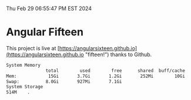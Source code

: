 Thu Feb 29 06:55:47 PM EST 2024

# Angular Fifteen


This project is live at [https://angularsixteen.github.io](https://angularsixteen.github.io "fifteen!") thanks to Github.

```bash
System Memory
               total        used        free      shared  buff/cache   available
Mem:            15Gi       3.7Gi       1.2Gi       252Mi        10Gi        11Gi
Swap:          8.0Gi       927Mi       7.1Gi
System Storage
514M	.
